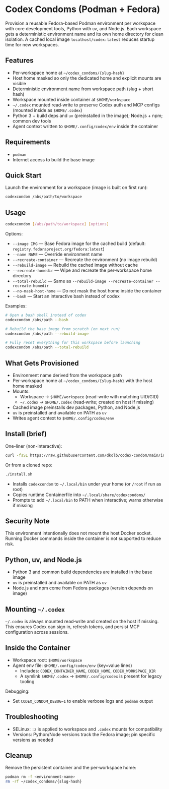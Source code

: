 # Codex Condoms (Podman + Fedora)

Provision a reusable Fedora-based Podman environment per workspace with core development tools, Python with `uv`, and Node.js. Each workspace gets a deterministic environment name and its own home directory for clean isolation. A cached local image `localhost/codex:latest` reduces startup time for new workspaces.

## Features

- Per‑workspace home at `~/codex_condoms/{slug-hash}`
- Host home masked so only the dedicated home and explicit mounts are visible
- Deterministic environment name from workspace path (slug + short hash)
- Workspace mounted inside container at `$HOME/workspace`
- `~/.codex` mounted read‑write to preserve Codex auth and MCP configs (mounted inside as `$HOME/.codex`)
- Python 3 + build deps and `uv` (preinstalled in the image); Node.js + npm; common dev tools
- Agent context written to `$HOME/.config/codex/env` inside the container

## Requirements

- `podman`
- Internet access to build the base image

## Quick Start

Launch the environment for a workspace (image is built on first run):

```bash
codexcondom /abs/path/to/workspace
```

## Usage

```bash
codexcondom [/abs/path/to/workspace] [options]
```

Options:

- `--image IMG` — Base Fedora image for the cached build (default: `registry.fedoraproject.org/fedora:latest`)
- `--name NAME` — Override environment name
- `--recreate-container` — Recreate the environment (no image rebuild)
- `--rebuild-image` — Rebuild the cached image without cache
- `--recreate-homedir` — Wipe and recreate the per‑workspace home directory
- `--total-rebuild` — Same as `--rebuild-image --recreate-container --recreate-homedir`
- `--no-mask-host-home` — Do not mask the host home inside the container
- `--bash` — Start an interactive bash instead of codex

Examples:

```bash
# Open a bash shell instead of codex
codexcondom /abs/path --bash

# Rebuild the base image from scratch (on next run)
codexcondom /abs/path --rebuild-image

# Fully reset everything for this workspace before launching
codexcondom /abs/path --total-rebuild
```

## What Gets Provisioned

- Environment name derived from the workspace path
- Per‑workspace home at `~/codex_condoms/{slug-hash}` with the host home masked
- Mounts:
  - Workspace → `$HOME/workspace` (read-write with matching UID/GID)
  - `~/.codex` → `$HOME/.codex` (read‑write; created on host if missing)
- Cached image preinstalls dev packages, Python, and Node.js
- `uv` is preinstalled and available on PATH as `uv`
- Writes agent context to `$HOME/.config/codex/env`

## Install (brief)

One-liner (non-interactive):

```bash
curl -fsSL https://raw.githubusercontent.com/dkolb/codex-condom/main/install.sh | bash
```

Or from a cloned repo:

```bash
./install.sh
```

- Installs `codexcondom` to `~/.local/bin` under your home (or `/root` if run as root)
- Copies runtime Containerfile into `~/.local/share/codexcondoms/`
- Prompts to add `~/.local/bin` to PATH when interactive; warns otherwise if missing

## Security Note

This environment intentionally does not mount the host Docker socket. Running Docker commands inside the container is not supported to reduce risk.

## Python, uv, and Node.js

- Python 3 and common build dependencies are installed in the base image
- `uv` is preinstalled and available on PATH as `uv`
- Node.js and npm come from Fedora packages (version depends on image)

## Mounting `~/.codex`

`~/.codex` is always mounted read‑write and created on the host if missing. This ensures Codex can sign in, refresh tokens, and persist MCP configuration across sessions.

## Inside the Container

- Workspace root: `$HOME/workspace`
- Agent env file: `$HOME/.config/codex/env` (key=value lines)
  - Includes: `CODEX_CONTAINER_NAME`, `CODEX_HOME`, `CODEX_WORKSPACE_DIR`
  - A symlink `$HOME/.codex` → `$HOME/.config/codex` is present for legacy tooling

Debugging:

- Set `CODEX_CONDOM_DEBUG=1` to enable verbose logs and `podman` output

<!-- distrobox.ini is no longer used in this workflow. -->

## Troubleshooting

- SELinux: `:z` is applied to workspace and `.codex` mounts for compatibility
- Versions: Python/Node versions track the Fedora image; pin specific versions as needed

## Cleanup

Remove the persistent container and the per‑workspace home:

```bash
podman rm -f <environment-name>
rm -rf ~/codex_condoms/{slug-hash}
```
